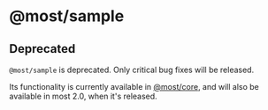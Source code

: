 # @most/sample

## Deprecated
`@most/sample` is deprecated. Only critical bug fixes will be released.

 Its functionality is currently available in [@most/core](https://mostcore.readthedocs.io/en/latest/api.html#sample), and will also be available in most 2.0, when it's released. 